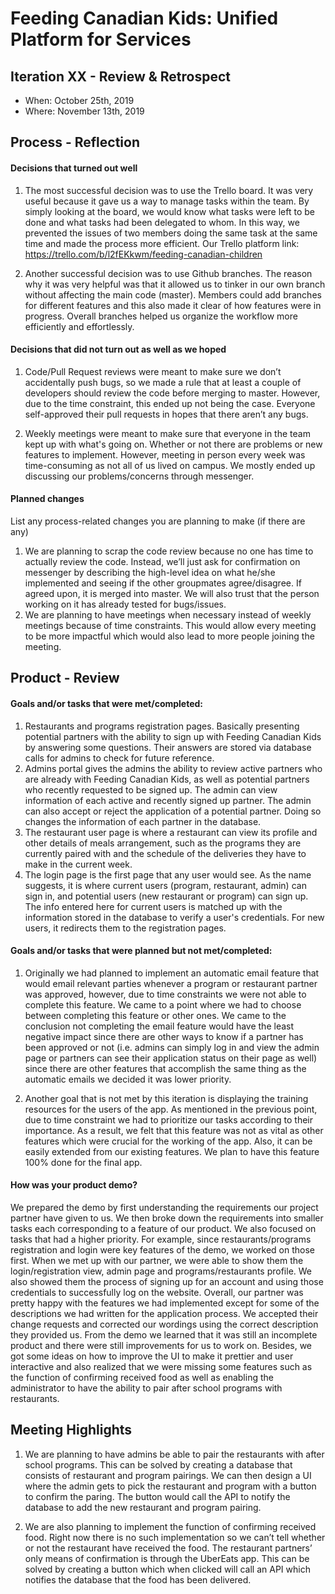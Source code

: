 # Feeding Canadian Kids: Unified Platform for Services

## Iteration XX - Review & Retrospect

 * When: October 25th, 2019
 * Where: November 13th, 2019

## Process - Reflection
#### Decisions that turned out well

1. The most successful decision was to use the Trello board. It was very useful because it gave us a way to manage tasks within the team. By simply looking at the board, we would know what tasks were left to be done and what tasks had been delegated to whom. In this way, we prevented the issues of two members doing the same task at the same time and made the process more efficient. Our Trello platform link: https://trello.com/b/l2fEKkwm/feeding-canadian-children

2. Another successful decision was to use Github branches. The reason why it was very helpful was that it allowed us to tinker in our own branch without affecting the main code (master). Members could add branches for different features and this also made it clear of how features were in progress. Overall branches helped us organize the workflow more efficiently and effortlessly.

#### Decisions that did not turn out as well as we hoped

1. Code/Pull Request reviews were meant to make sure we don’t accidentally push bugs, so we made a rule that at least a couple of developers should review the code before merging to master. However, due to the time constraint, this ended up not being the case. Everyone self-approved their pull requests in hopes that there aren’t any bugs.

2. Weekly meetings were meant to make sure that everyone in the team kept up with what's going on. Whether or not there are problems or new features to implement. However, meeting in person every week was time-consuming as not all of us lived on campus. We mostly ended up discussing our problems/concerns through messenger.

#### Planned changes

List any process-related changes you are planning to make (if there are any)

1. We are planning to scrap the code review because no one has time to actually review the code. Instead, we’ll just ask for confirmation on messenger by describing the high-level idea on what he/she implemented and seeing if the other groupmates agree/disagree. If agreed upon, it is merged into master. We will also trust that the person working on it has already tested for bugs/issues. 
2. We are planning to have meetings when necessary instead of weekly meetings because of time constraints. This would allow every meeting to be more impactful which would also lead to more people joining the meeting.



## Product - Review

#### Goals and/or tasks that were met/completed:
1. Restaurants and programs registration pages. Basically presenting potential partners with the ability to sign up with Feeding Canadian Kids by answering some questions. Their answers are stored via database calls for admins to check for future reference.
2. Admins portal gives the admins the ability to review active partners who are already with Feeding Canadian Kids, as well as potential partners who recently requested to be signed up. The admin can view information of each active and recently signed up partner. The admin can also accept or reject the application of a potential partner. Doing so changes the information of each partner in the database.
3. The restaurant user page is where a restaurant can view its profile and other details of meals arrangement, such as the programs they are currently paired with and the schedule of the deliveries they have to make in the current week.
4. The login page is the first page that any user would see. As the name suggests, it is where current users (program, restaurant, admin) can sign in, and potential users (new restaurant or program) can sign up. The info entered here for current users is matched up with the information stored in the database to verify a user's credentials. For new users, it redirects them to the registration pages.




#### Goals and/or tasks that were planned but not met/completed:

1. Originally we had planned to implement an automatic email feature that would email relevant parties whenever a program or restaurant partner was approved, however, due to time constraints we were not able to complete this feature. We came to a point where we had to choose between completing this feature or other ones. We came to the conclusion not completing the email feature would have the least negative impact since there are other ways to know if a partner has been approved or not (i.e. admins can simply log in and view the admin page or partners can see their application status on their page as well) since there are other features that accomplish the same thing as the automatic emails we decided it was lower priority. 

2. Another goal that is not met by this iteration is displaying the training resources for the users of the app. As mentioned in the previous point, due to time constraint we had to prioritize our tasks according to their importance. As a result, we felt that this feature was not as vital as other features which were crucial for the working of the app. Also, it can be easily extended from our existing features.  We plan to have this feature 100% done for the final app.

#### How was your product demo?
We prepared the demo by first understanding the requirements our project partner have given to us. We then broke down the requirements into smaller tasks each corresponding to a feature of our product. We also focused on tasks that had a higher priority. For example, since restaurants/programs registration and login were key features of the demo, we worked on those first. When we met up with our partner, we were able to show them the login/registration view, admin page and programs/restaurants profile. We also showed them the process of signing up for an account and using those credentials to successfully log on the website. Overall, our partner was pretty happy with the features we had implemented except for some of the descriptions we had written for the application process. We accepted their change requests and corrected our wordings using the correct description they provided us. From the demo we learned that it was still an incomplete product and there were still improvements for us to work on. Besides, we got some ideas on how to improve the UI to make it prettier and user interactive and also realized that we were missing some features such as the function of confirming received food as well as enabling the administrator to have the ability to pair after school programs with restaurants.

## Meeting Highlights
1. We are planning to have admins be able to pair the restaurants with after school programs. This can be solved by creating a database that consists of restaurant and program pairings. We can then design a UI where the admin gets to pick the restaurant and program with a button to confirm the paring. The button would call the API to notify the database to add the new restaurant and program pairing.

2. We are also planning to implement the function of confirming received food. Right now there is no such implementation so we can’t tell whether or not the restaurant have received the food. The restaurant partners’ only means of confirmation is through the UberEats app. This can be solved by creating a button which when clicked will call an API which notifies the database that the food has been delivered.







